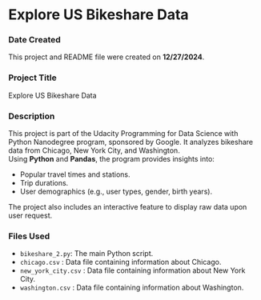 # **Explore US Bikeshare Data**

### **Date Created**
This project and README file were created on **12/27/2024**.

### **Project Title**
Explore US Bikeshare Data

### **Description**
This project is part of the Udacity Programming for Data Science with Python Nanodegree program, sponsored by Google. It analyzes bikeshare data from Chicago, New York City, and Washington.  
Using **Python** and **Pandas**, the program provides insights into:  
- Popular travel times and stations.  
- Trip durations.  
- User demographics (e.g., user types, gender, birth years).  

The project also includes an interactive feature to display raw data upon user request.

### **Files Used**
- `bikeshare_2.py`: The main Python script.
- `chicago.csv` : Data file containing information about Chicago.
- `new_york_city.csv` : Data file containing information about New York City.
- `washington.csv` : Data file containing information about Washington.

